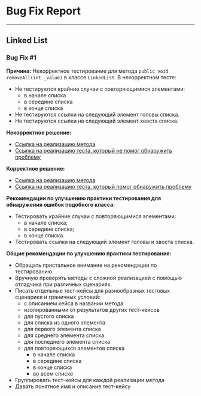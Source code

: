 # Bug Fix Report

---

## Linked List

### Bug Fix #1

**Причина:**
Некорректное тестирование для метода `public void removeAll(int _value)` в классе `LinkedList`.
В некорректном тесте:
- Не тестируются крайние случаи с повторяющимися элементами:
    - в начале списка
    - в середине списка
    - в конце списка
- Не тестируются ссылки на следующий элемент головы списка.
- Не тестируются ссылки на следующий элемент хвоста списка.

**Некорректное решение:**
- [Ссылка на реализацию метода](https://github.com/ducknowledges/java-data-structures-algorithm/blob/c3ec25d9cde8a6574a22373ce885f48c9f0650c8/src/main/java/com/github/ducknowledges/datastructures/linkedlist/LinkedList.java#L85)
- [Ссылка на реализацию теста, который не помог обнаружить проблему](https://github.com/ducknowledges/java-data-structures-algorithm/blob/d80301c23752354f063512e99ae37416f2637394/src/test/java/com/github/ducknowledges/datastructures/linkedlist/LinkedListTest.java#L148)

**Корректное решение:**
- [Ссылка на реализацию метода](https://github.com/ducknowledges/java-data-structures-algorithm/blob/5d0570bd70e4e3eb6a7f50a823691beb35cb5ef7/src/main/java/com/github/ducknowledges/datastructures/linkedlist/LinkedList.java#L85)
- [Ссылка на реализацию теста, который помог обнаружить проблему](https://github.com/ducknowledges/java-data-structures-algorithm/blob/f5d411517cb00ab954e03bc2786f0570ac198c79/src/test/java/com/github/ducknowledges/datastructures/linkedlist/LinkedListTest.java#L149)

**Рекомендации по улучшению практики тестирования для обнаружения ошибок подобного класса:**
- Тестировать крайние случаи с повторяющимися элементами:
    - в начале списка;
    - в середине списка;
    - в конце списка.
- Тестировать ссылки на следующий элемент головы и хвоста списка.

**Общие рекомендации по улучшению практики тестирования:**
- Обращать пристальное внимание на рекомендации по тестированию.
- Вручную проверять методы с сложной реализацией с помощью отладчика при различных сценариях.
- Писать отдельные тест-кейсы для разнообразных тестовых сценариев и граничных условий:
    - с описанием кейса в названии метода
    - изолированными от результатов других тест-кейсов
    - для пустого списка
    - для списка из одного элемента
    - для первого элемента списка
    - для среднего элемента списка
    - для последнего элемента списка
    - для повторяющихся элементов списка
        - в начале списка
        - в середине списка
        - в конце списка
        - во всем списке
- Группировать тест-кейсы для каждой реализации метода
- Давать понятное имя и описание тест-кейсу
